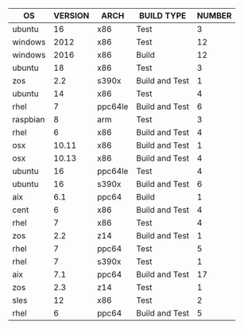 | OS | VERSION | ARCH | BUILD TYPE | NUMBER |
| --- | --- | --- | --- | --- |
|ubuntu|16|x86|Test|3|
|windows|2012|x86|Test|12|
|windows|2016|x86|Build|12|
|ubuntu|18|x86|Test|3|
|zos|2.2|s390x|Build and Test|1|
|ubuntu|14|x86|Test|4|
|rhel|7|ppc64le|Build and Test|6|
|raspbian|8|arm|Test|3|
|rhel|6|x86|Build and Test|4|
|osx|10.11|x86|Build and Test|1|
|osx|10.13|x86|Build and Test|4|
|ubuntu|16|ppc64le|Test|4|
|ubuntu|16|s390x|Build and Test|6|
|aix|6.1|ppc64|Build|1|
|cent|6|x86|Build and Test|4|
|rhel|7|x86|Test|4|
|zos|2.2|z14|Build and Test|1|
|rhel|7|ppc64|Test|5|
|rhel|7|s390x|Test|1|
|aix|7.1|ppc64|Build and Test|17|
|zos|2.3|z14|Test|1|
|sles|12|x86|Test|2|
|rhel|6|ppc64|Build and Test|5|
